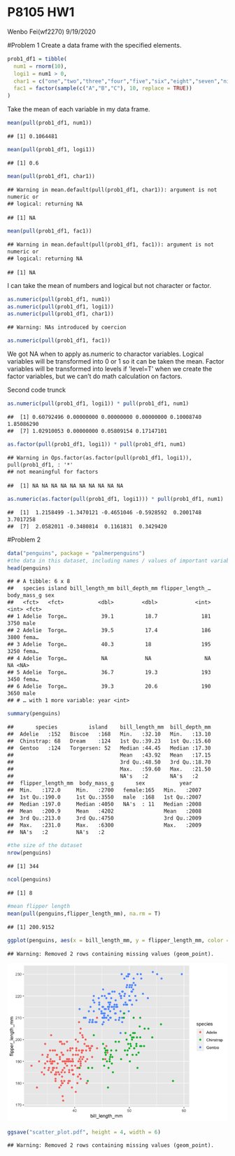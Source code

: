 P8105 HW1
================
Wenbo Fei(wf2270)
9/19/2020

\#Problem 1 Create a data frame with the specified elements.

``` r
prob1_df1 = tibble(
  num1 = rnorm(10),
  logi1 = num1 > 0,
  char1 = c("one","two","three","four","five","six","eight","seven","nine","ten"), 
  fac1 = factor(sample(c("A","B","C"), 10, replace = TRUE))
)
```

Take the mean of each variable in my data frame.

``` r
mean(pull(prob1_df1, num1))
```

    ## [1] 0.1064481

``` r
mean(pull(prob1_df1, logi1))
```

    ## [1] 0.6

``` r
mean(pull(prob1_df1, char1))
```

    ## Warning in mean.default(pull(prob1_df1, char1)): argument is not numeric or
    ## logical: returning NA

    ## [1] NA

``` r
mean(pull(prob1_df1, fac1))
```

    ## Warning in mean.default(pull(prob1_df1, fac1)): argument is not numeric or
    ## logical: returning NA

    ## [1] NA

I can take the mean of numbers and logical but not character or factor.

``` r
as.numeric(pull(prob1_df1, num1))
as.numeric(pull(prob1_df1, logi1))
as.numeric(pull(prob1_df1, char1))
```

    ## Warning: NAs introduced by coercion

``` r
as.numeric(pull(prob1_df1, fac1))
```

We got NA when to apply as.numeric to charactor variables. Logical
variables will be transformed into 0 or 1 so it can be taken the mean.
Factor variables will be transformed into levels if 'level=T' when we
create the factor variables, but we can’t do math calculation on
factors.

Second code trunck

``` r
as.numeric(pull(prob1_df1, logi1)) * pull(prob1_df1, num1)
```

    ##  [1] 0.60792496 0.00000000 0.00000000 0.00000000 0.10008740 1.85086290
    ##  [7] 1.02910053 0.00000000 0.05809154 0.17147101

``` r
as.factor(pull(prob1_df1, logi1)) * pull(prob1_df1, num1)
```

    ## Warning in Ops.factor(as.factor(pull(prob1_df1, logi1)), pull(prob1_df1, : '*'
    ## not meaningful for factors

    ##  [1] NA NA NA NA NA NA NA NA NA NA

``` r
as.numeric(as.factor(pull(prob1_df1, logi1))) * pull(prob1_df1, num1)
```

    ##  [1]  1.2158499 -1.3470121 -0.4651046 -0.5928592  0.2001748  3.7017258
    ##  [7]  2.0582011 -0.3480814  0.1161831  0.3429420

\#Problem 2

``` r
data("penguins", package = "palmerpenguins")
#the data in this dataset, including names / values of important variables
head(penguins)
```

    ## # A tibble: 6 x 8
    ##   species island bill_length_mm bill_depth_mm flipper_length_… body_mass_g sex  
    ##   <fct>   <fct>           <dbl>         <dbl>            <int>       <int> <fct>
    ## 1 Adelie  Torge…           39.1          18.7              181        3750 male 
    ## 2 Adelie  Torge…           39.5          17.4              186        3800 fema…
    ## 3 Adelie  Torge…           40.3          18                195        3250 fema…
    ## 4 Adelie  Torge…           NA            NA                 NA          NA <NA> 
    ## 5 Adelie  Torge…           36.7          19.3              193        3450 fema…
    ## 6 Adelie  Torge…           39.3          20.6              190        3650 male 
    ## # … with 1 more variable: year <int>

``` r
summary(penguins)
```

    ##       species          island    bill_length_mm  bill_depth_mm  
    ##  Adelie   :152   Biscoe   :168   Min.   :32.10   Min.   :13.10  
    ##  Chinstrap: 68   Dream    :124   1st Qu.:39.23   1st Qu.:15.60  
    ##  Gentoo   :124   Torgersen: 52   Median :44.45   Median :17.30  
    ##                                  Mean   :43.92   Mean   :17.15  
    ##                                  3rd Qu.:48.50   3rd Qu.:18.70  
    ##                                  Max.   :59.60   Max.   :21.50  
    ##                                  NA's   :2       NA's   :2      
    ##  flipper_length_mm  body_mass_g       sex           year     
    ##  Min.   :172.0     Min.   :2700   female:165   Min.   :2007  
    ##  1st Qu.:190.0     1st Qu.:3550   male  :168   1st Qu.:2007  
    ##  Median :197.0     Median :4050   NA's  : 11   Median :2008  
    ##  Mean   :200.9     Mean   :4202                Mean   :2008  
    ##  3rd Qu.:213.0     3rd Qu.:4750                3rd Qu.:2009  
    ##  Max.   :231.0     Max.   :6300                Max.   :2009  
    ##  NA's   :2         NA's   :2

``` r
#the size of the dataset 
nrow(penguins)
```

    ## [1] 344

``` r
ncol(penguins)
```

    ## [1] 8

``` r
#mean flipper length
mean(pull(penguins,flipper_length_mm), na.rm = T)
```

    ## [1] 200.9152

``` r
ggplot(penguins, aes(x = bill_length_mm, y = flipper_length_mm, color = species)) + geom_point()
```

    ## Warning: Removed 2 rows containing missing values (geom_point).

![](p8105_hw1_wf2270_files/figure-gfm/plot-1.png)<!-- -->

``` r
ggsave("scatter_plot.pdf", height = 4, width = 6)
```

    ## Warning: Removed 2 rows containing missing values (geom_point).
